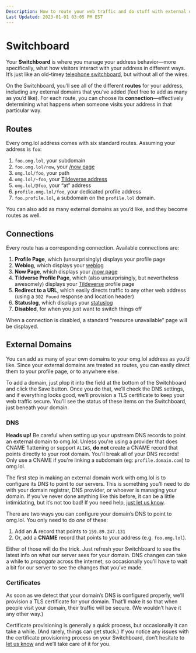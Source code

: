 ```yaml
---
Description: How to route your web traffic and do stuff with external domains  
Last Updated: 2023-01-01 03:05 PM EST
---
```


# Switchboard

Your **Switchboard** is where you manage your address behavior—more specifically, what how visitors interact with your address in different ways. It’s just like an old-timey [telephone switchboard](https://en.wikipedia.org/wiki/Telephone_switchboard), but without all of the wires.

On the Switchboard, you’ll see all of the different **routes** for your address, including any external domains that you’ve added (feel free to add as many as you’d like). For each route, you can choose its **connection**—effectively determining what happens when someone visits your address in that particular way.

## Routes

Every omg.lol address comes with six standard routes. Assuming your address is `foo`:

1. `foo.omg.lol`, your subdomain
2. `foo.omg.lol/now`, your [/now page](/info/now)
3. `omg.lol/foo`, your path
4. `omg.lol/~foo`, your [Tildeverse address](/info/tildeverse)
5. `omg.lol/@foo`, your “at” address
6. `profile.omg.lol/foo`, your dedicated profile address
7. `foo.profile.lol`, a subdomain on the `profile.lol` domain.

You can also add as many external domains as you’d like, and they become routes as well.

## Connections

Every route has a corresponding connection. Available connections are:

1. **Profile Page**, which (unsurprisingly) displays your profile page
2. **Weblog**, which displays your [weblog](/info/weblog)
3. **Now Page**, which displays your [/now page](/info/now)
4. **Tildverse Profile Page**, which (also unsurprisingly, but nevertheless awesomely) displays your [Tildeverse](/info/tildeverse) profile page
5. **Redirect to a URL**, which easily directs traffic to any other web address (using a `302 Found` response and location header)
6. **Statuslog**, which displays your [statuslog](/info/statuslog)
7. **Disabled**, for when you just want to switch things off


When a connection is disabled, a standard “resource unavailable” page will be displayed.

## External Domains

You can add as many of your own domains to your omg.lol address as you’d like. Since your external domains are treated as routes, you can easily direct them to your profile page, or to anywhere else.

To add a domain, just plop it into the field at the bottom of the Switchboard and click the Save button. Once you do that, we’ll check the DNS settings, and if everything looks good, we’ll provision a TLS certificate to keep your web traffic secure. You’ll see the status of these items on the Switchboard, just beneath your domain.

### DNS

<div class="container yellow-4-bg gray-9-fg">

<i class="fa-solid fa-fw fa-bone-break"></i> <strong>Heads up!</strong> Be careful when setting up your upstream DNS records to point an external domain to omg.lol. Unless you're using a provider that does CNAME flattening or support `ALIAS`, **do not** create a CNAME record that points directly to your root domain. You’ll break all of your DNS records! Only use a CNAME if you're linking a subdomain (eg: `profile.domain.com`) to omg.lol.

</div>

The first step in making an external domain work with omg.lol is to configure its DNS to point to our servers. This is something you’ll need to do with your domain registrar, DNS provider, or whoever is managing your domain. If you’ve never done anything like this before, it can be a little intimidating, but it’s not too bad! If you need help, [just let us know](/help/contact).

There are two ways you can configure your domain’s DNS to point to omg.lol. You only need to do _one_ of these:
	
1. Add an **A** record that points to `159.89.247.131`
2. Or, add a **CNAME** record that points to your address (e.g. `foo.omg.lol`).

Either of those will do the trick. Just refresh your Switchboard to see the latest info on what our server sees for your domain. DNS changes can take a while to _propagate_ across the internet, so occasionally you’ll have to wait a bit for our server to see the changes that you’ve made.

### Certificates

As soon as we detect that your domain’s DNS is configured properly, we’ll provision a TLS certificate for your domain. That’ll make it so that when people visit your domain, their traffic will be secure. (We wouldn’t have it any other way.)

Certificate provisioning is generally a quick process, but occasionally it can take a while. (And rarely, things can get stuck.) If you notice any issues with the certificate provisioning process on your Switchboard, don’t hesitate to [let us know](/help/contact) and we’ll take care of it for you.

